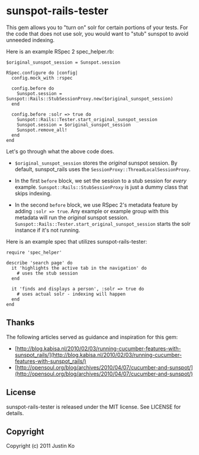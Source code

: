 # sunspot-rails-tester

This gem allows you to "turn on" solr for certain portions
of your tests. For the code that does not use solr, you
would want to "stub" sunspot to avoid unneeded indexing.

Here is an example RSpec 2 spec_helper.rb:

    $original_sunspot_session = Sunspot.session

    RSpec.configure do |config|
      config.mock_with :rspec
      
      config.before do
        Sunspot.session = Sunspot::Rails::StubSessionProxy.new($original_sunspot_session)
      end
      
      config.before :solr => true do
        Sunspot::Rails::Tester.start_original_sunspot_session
        Sunspot.session = $original_sunspot_session
        Sunspot.remove_all!
      end
    end
    
Let's go through what the above code does.

* `$original_sunspot_session` stores the _original_ sunspot
  session. By default, sunspot_rails uses the `SessionProxy::ThreadLocalSessionProxy`.
  
* In the first `before` block, we set the session to a stub session for
  _every_ example. `Sunspot::Rails::StubSessionProxy` is just a dummy class
  that skips indexing.
  
* In the second `before` block, we use RSpec 2's metadata feature by
  adding `:solr => true`. Any example or example group with this metadata
  will run the _original_ sunspot session.
  `Sunspot::Rails::Tester.start_original_sunspot_session` starts the solr instance
  if it's not running.
  
Here is an example spec that utilizes sunspot-rails-tester:

    require 'spec_helper'
    
    describe 'search page' do
      it 'highlights the active tab in the navigation' do
        # uses the stub session
      end
      
      it 'finds and displays a person', :solr => true do
        # uses actual solr - indexing will happen
      end
    end
    
## Thanks

The following articles served as guidance and inspiration for this gem:

* [http://blog.kabisa.nl/2010/02/03/running-cucumber-features-with-sunspot_rails/](http://blog.kabisa.nl/2010/02/03/running-cucumber-features-with-sunspot_rails/)
* [http://opensoul.org/blog/archives/2010/04/07/cucumber-and-sunspot/](http://opensoul.org/blog/archives/2010/04/07/cucumber-and-sunspot/)

## License

sunspot-rails-tester is released under the MIT license. See LICENSE for details.

## Copyright

Copyright (c) 2011 Justin Ko